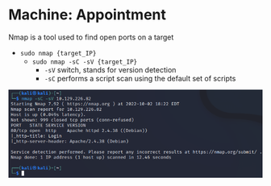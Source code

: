 #  Machine: Appointment

Nmap is a tool used to find open ports on a target
- ```sudo nmap {target_IP}```
  - ```sudo nmap -sC -sV {target_IP}```
    - ```-sV``` switch, stands for version detection 
    - ```-sC``` performs a script scan using the default set of scripts
 
 ![appointment_nmap](https://github.com/juliezard/HackTheBox/blob/main/Boxes/Tier%201/images/appointment_nmap.png?raw=true)
